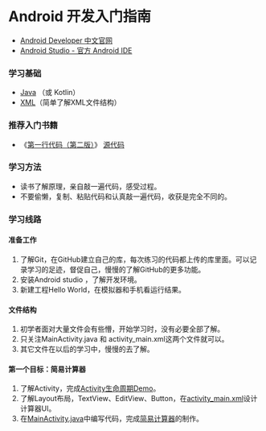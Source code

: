 # Android 开发入门指南
- [Android Developer 中文官网](https://developer.android.google.cn/index.html)
- [Android Studio - 官方 Android IDE](https://developer.android.google.cn/studio/index.html)
### 学习基础
- [Java](http://www.runoob.com/java/java-tutorial.html) （或 Kotlin）
- [XML](http://www.runoob.com/xml/xml-tutorial.html)（简单了解XML文件结构）
### 推荐入门书籍
- 《[第一行代码（第二版）](http://www.ituring.com.cn/book/1841)》 [源代码](https://github.com/guolindev/booksource)
### 学习方法
- 读书了解原理，亲自敲一遍代码，感受过程。
- 不要偷懒，复制、粘贴代码和认真敲一遍代码，收获是完全不同的。
### 学习线路
#### 准备工作
1. 了解Git，在GitHub建立自己的库，每次练习的代码都上传的库里面。可以记录学习的足迹，督促自己，慢慢的了解GitHub的更多功能。
2. 安装Android studio ，了解开发环境。
3. 新建工程Hello World，在模拟器和手机看运行结果。
#### 文件结构
1. 初学者面对大量文件会有些懵，开始学习时，没有必要全部了解。
2. 只关注MainActivity.java 和 activity_main.xml这两个文件就可以。
3. 其它文件在以后的学习中，慢慢的去了解。
#### 第一个目标：简易计算器
1. 了解Activity，完成[Activity生命周期Demo](https://github.com/HBU/AndroidDemo/tree/master/chapter04/ActivityLifeDemo)。
2. 了解Layout布局，TextView、EditView、Button，在[activity_main.xml](https://github.com/HBU/AndroidDemo/blob/master/chapter05/CalculatorDemo/app/src/main/res/layout/activity_main.xml)设计计算器UI。
3. 在[MainActivity.java](https://github.com/HBU/AndroidDemo/blob/master/chapter05/CalculatorDemo/app/src/main/java/com/example/calculatordemo/MainActivity.java)中编写代码，完成[简易计算器](https://github.com/HBU/AndroidDemo/tree/master/chapter05/CalculatorDemo)的制作。
